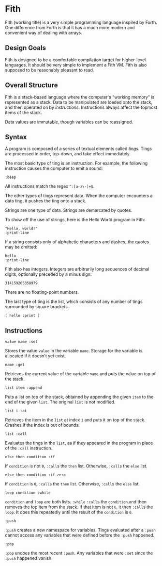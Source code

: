 # Fith

Fith (working title) is a very simple programming language
inspired by Forth. One difference from Forth is that it has
a much more modern and convenient way of dealing with
arrays.

## Design Goals

Fith is designed to be a comfortable compilation target
for higher-level languages. It should be very simple to
implement a Fith VM. Fith is also supposed to be reasonably
pleasant to read.

## Overall Structure

Fith is a stack-based language where the computer's
"working memory" is represented as a stack. Data to be
manipulated are loaded onto the stack, and then operated on
by *instructions*. Instructions always affect the topmost
items of the stack.

Data values are immutable, though variables can be
reassigned.

## Syntax

A program is composed of a series of textual elements called
*tings*. Tings are processed in order, top-down, and take
effect immediately.

The most basic type of ting is an instruction. For example,
the following instruction causes the computer to emit a
sound:

```
:beep
```

All instructions match the regex `^:[a-z\-]+$`.

The other types of tings represent data. When the computer
encounters a data ting, it pushes the ting onto a stack.

Strings are one type of data. Strings are demarcated by
quotes.

To show off the use of strings, here is the Hello World
program in Fith:

```
"Hello, world!"
:print-line
```

If a string consists only of alphabetic characters and
dashes, the quotes may be omitted:

```
hello
:print-line
```

Fith also has integers. Integers are arbitrarily long
sequences of decimal digits, optionally preceded by a minus
sign:

```
314159265358979
```

There are no floating-point numbers.

The last type of ting is the list, which consists of any
number of tings surrounded by square brackets.

```
[ hello :print ]
```

## Instructions

```
value name :set
```

Stores the value `value` in the variable `name`. Storage for
the variable is allocated if it doesn't yet exist.

```
name :get
```

Retrieves the current value of the variable `name` and puts
the value on top of the stack.

```
list item :append
```

Puts a list on top of the stack, obtained by appending the
given `item` to the end of the given `list`. The original
`list` is not modified.

```
list i :at
```

Retrieves the item in the `list` at index `i` and puts it on
top of the stack. Crashes if the index is out of bounds.

```
list :call
```

Evaluates the tings in the `list`, as if they appeared in
the program in place of the `:call` instruction.

```
else then condition :if
```

If `condition` is not `0`, `:call`s the `then` list.
Otherwise, `:call`s the `else` list.

```
else then condition :if-zero
```

If `condition` is `0`, `:call`s the `then` list. Otherwise,
`:call`s the `else` list.

```
loop condition :while
```

`condition` and `loop` are both lists. `:while` `:call`s
the `condition` and then removes the top item from the
stack. If that item is not `0`, it then `:call`s the `loop`.
It does this repeatedly until the result of the `condition`
is `0`.

```
:push
```

`:push` creates a new namespace for variables. Tings
evaluated after a `:push` cannot access any variables that
were defined before the `:push` happened.

```
:pop
```

`:pop` undoes the most recent `:push`. Any variables that
were `:set` since the `:push` happened vanish.
